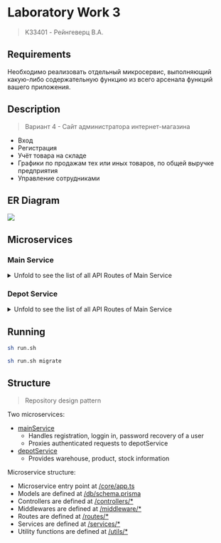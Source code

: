 # Laboratory Work 3
> K33401 - Рейнгеверц В.А.

## Requirements

Необходимо реализовать отдельный микросервис, выполняющий какую-либо содержательную функцию из всего арсенала функций вашего приложения.

## Description
> Вариант 4 - Сайт администратора интернет-магазина

- Вход
- Регистрация
- Учёт товара на складе
- Графики по продажам тех или иных товаров, по общей выручке предприятия
- Управление сотрудниками

## ER Diagram

![](https://i.imgur.com/iFGWh4B.png)


## Microservices

### Main Service

<details>
    <summary>Unfold to see the list of all API Routes of Main Service</summary>

    GET /users
    POST /users

    GET /users/:id
    PATCH /users/:id
    DELETE /users/:id

    POST /users/register

    POST /users/login

    POST /users/refreshToken

    POST /users/me

    POST /users/resetPassword

    GET /users/resetPassword/:id
</details>

### Depot Service

<details>
    <summary>Unfold to see the list of all API Routes of Main Service</summary>

    GET /products
    POST /products

    GET /products/:id
    PATCH /products/:id
    DELETE /products/:id

    GET /stocks
    POST /stocks

    GET /stocks/:id
    PATCH /stocks/:id
    DELETE /stocks/:id

    GET /warehouses
    POST /warehouses

    GET /warehouses/:id
    PATCH /warehouses/:id
    DELETE /warehouses/:id

    GET /receipts
    POST /receipts

    GET /receipts/:id
    PATCH /receipts/:id
    DELETE /receipts/:id

    GET /receiptEntries
    POST /receiptEntries

    GET /receiptEntries/:id
    PATCH /receiptEntries/:id
    DELETE /receiptEntries/:id

    GET /sales

    GET /sales/category/

    GET /sales/category/:category

    GET /sales/products/:productId
</details>

## Running

```bash
sh run.sh
```

```bash
sh run.sh migrate
```


## Structure
> Repository design pattern

Two microservices:
- [mainService](./mainService)
  - Handles registration, loggin in, password recovery of a user
  - Proxies authenticated requests to depotService
- [depotService](./mainService)
  - Provides warehouse, product, stock information


Microservice structure:
- Microservice entry point at [<ServiceName>/core/app.ts](./mainService/src/core/app.ts)
- Models are defined at [<ServiceName>/db/schema.prisma](./mainService/src/db/schema.prisma)
- Controllers are defined at [<ServiceName>/controllers/*](./mainService/src/controllers/users/User.ts)
- Middlewares are defined at [<ServiceName>/middleware/*](./mainService/src/middleware/isAuthenticated.ts)
- Routes are defined at [<ServiceName>/routes/*](./mainService/src/routes/users/User.ts)
- Services are defined at [<ServiceName>/services/*](./mainService/src/services/users/User.ts)
- Utility functions are defined at [<ServiceName>/utils/*](./mainService/src/utils/jwt.ts)
